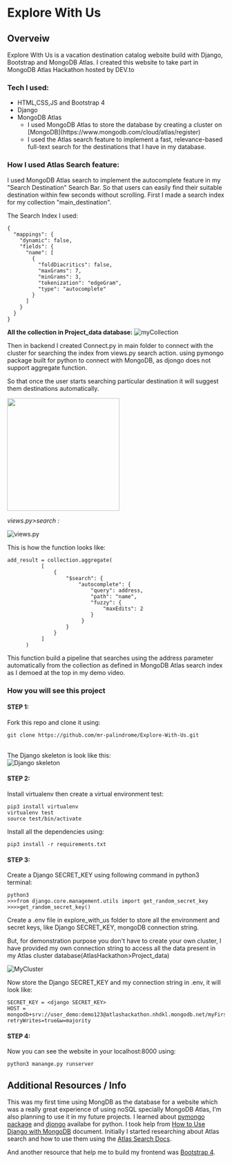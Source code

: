 # Explore With Us
## Overveiw
Explore With Us is a vacation destination catalog website build with Django, Bootstrap and MongoDB Atlas.
I created this website to take part in MongoDB Atlas Hackathon hosted by DEV.to


### Tech I used:</h4>
<ul>
    <li>HTML,CSS,JS and Bootstrap 4</li>
    <li>Django</li>
    <li>MongoDB Atlas<ul>
<li>I used MongoDB Atlas to store the database by creating a cluster on  [MongoDB](https://www.mongodb.com/cloud/atlas/register) </li>
<li>I used the Atlas search feature to implement a fast, relevance-based full-text search for the destinations that I have in my database.</li>
</ul>
</li>
</ul>


### How I used Atlas Search feature:
I used MongoDB Atlas search to implement the autocomplete feature in my "Search Destination" Search Bar.
So that users can easily find their suitable destination within few seconds without scrolling.
First I made a search index for my collection "main_destination".
<br>


The Search Index I used:
``` 
{
  "mappings": {
    "dynamic": false,
    "fields": {
      "name": [
        {
          "foldDiacritics": false,
          "maxGrams": 7,
          "minGrams": 3,
          "tokenization": "edgeGram",
          "type": "autocomplete"
        }
      ]
    }
  }
}
```
__All the collection in Project_data database:__
<img src="./readme_img/databaseAndCollection.png" alt="myCollection">


Then in backend I created Connect.py in main folder to connect with the cluster for searching the index from views.py search action. using pymongo package built for python to connect with MongoDB, as djongo does not support aggregate function.

So that once the user starts searching particular destination it will suggest them destinations automatically.


<img src="./readme_img/demo.gif" height="260px">

_views.py>search :_

<img src="./readme_img/views_py.png" alt="views.py">

This is how the function looks like:
``` 
add_result = collection.aggregate(
           [
               {
                   "$search": {
                       "autocomplete": {
                           "query": address,
                           "path": "name",
                           "fuzzy": {
                               "maxEdits": 2
                           }
                        }
                   }
               }
           ]
      )
```
This function build a pipeline that searches using the address parameter automatically from the collection as defined in MongoDB Atlas search index as I demoed at the top in my demo video.


### How you will see this project

#### **STEP 1:**
Fork this repo and clone it using:
```angular2html
git clone https://github.com/mr-palindrome/Explore-With-Us.git
```
<br>
The Django skeleton is look like this:
<br>

<img src="./readme_img/Django_skeleton.png" alt="Django skeleton">

<br>


#### **STEP 2:**
Install virtualenv then create a virtual environment test:
```
pip3 install virtualenv
virtualenv test
source test/bin/activate
```

Install all the dependencies using:
```angular2html
pip3 install -r requirements.txt
```


#### **STEP 3:**
Create a Django SECRET_KEY using following command in python3 terminal:
```
python3
>>>from django.core.management.utils import get_random_secret_key  
>>>>get_random_secret_key()
```
Create a .env file in explore_with_us folder to store all the environment and secret keys, like Django SECRET_KEY, mongoDB connection string.

But, for demonstration purpose you don't have to create your own cluster, I have provided my own connection string to access all the data present in my Atlas cluster database(AtlasHackathon>Project_data)


<img src="./readme_img/clusterimage.png" alt="MyCluster">


Now store the Django SECRET_KEY and my connection string in .env, it will look like:
``` 
SECRET_KEY = <django SECRET_KEY>
HOST = mongodb+srv://user_demo:demo123@atlashackathon.nhdkl.mongodb.net/myFirstDatabase?retryWrites=true&w=majority
```
#### **STEP 4:**
Now you can see the website in your localhost:8000 using:
``` 
python3 manange.py runserver
```

## Additional Resources / Info
This was my first time using MongDB as the database for a website which was a really great experience of using noSQL specially MongoDB Atlas, I'm also planning to use it in my future projects.
I learned about [pymongo package](https://pymongo.readthedocs.io/en/stable/) and [djongo](https://www.djongomapper.com/) availabe for python. I took help from [How to Use Django with MongoDB](https://www.mongodb.com/compatibility/mongodb-and-django) document.
Initially I started researching about Atlas search and how to use them using the [Atlas Search Docs](https://docs.atlas.mongodb.com/atlas-search/).

And another resource that help me to build my frontend was [Bootstrap 4](https://getbootstrap.com/docs/4.0/getting-started/introduction/).
